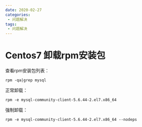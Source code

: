 ```yaml
---
date: 2020-02-27
categories: 
 - 问题解决
tags: 
 - 问题解决
---
```

# Centos7 卸载rpm安装包

查看rpm安装包列表：

    rpm -qa|grep mysql
正常卸载：

    rpm -e mysql-community-client-5.6.44-2.el7.x86_64
强制卸载：

    rpm -e mysql-community-client-5.6.44-2.el7.x86_64 --nodeps

